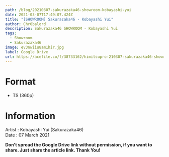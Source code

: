```yaml
---
path: /blog/20210307-sakurazaka46-showroom-kobayashi-yui
date: 2021-03-07T17:49:07.424Z
title: "[SHOWROOM] Sakurazaka46 - Kobayashi Yui"
author: Chr0balord
description: Sakurazaka46 SHOWROOM - Kobayashi Yui
tags:
  - Showroom
  - Sakurazaka46
image: ev3nwiiu8am1hir.jpg
label: Google Drive
url: https://acefile.co/f/38733162/himitsupro-210307-sakurazaka46-showroom-kobayashi-yui-mp4
---
```

# Format

* TS (360p)

# Information

Artist : Kobayashi Yui (Sakurazaka46)\
Date : 07 March 2021

**Don't spread the Google Drive link without permission, if you want to share. Just share the article link. Thank You!**